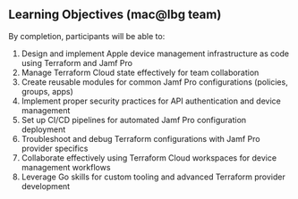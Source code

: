 ## Learning Objectives (mac@lbg team)

By completion, participants will be able to:
1. Design and implement Apple device management infrastructure as code using Terraform and Jamf Pro
2. Manage Terraform Cloud state effectively for team collaboration
3. Create reusable modules for common Jamf Pro configurations (policies, groups, apps)
4. Implement proper security practices for API authentication and device management
5. Set up CI/CD pipelines for automated Jamf Pro configuration deployment
6. Troubleshoot and debug Terraform configurations with Jamf Pro provider specifics
7. Collaborate effectively using Terraform Cloud workspaces for device management workflows
8. Leverage Go skills for custom tooling and advanced Terraform provider development
